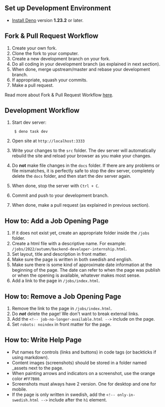 ## Set up Development Environment

- [Install Deno](https://deno.land/manual/getting_started/installation) version **1.23.2** or later.



## Fork & Pull Request Workflow

1. Create your own fork.
2. Clone the fork to your computer.
3. Create a new development branch on your fork.
4. Do all coding in your development branch (as explained in next section).
5. When done, merge upstream/master and rebase your development branch.
6. If appropriate, squash your commits.
7. Make a pull request.

Read more about Fork & Pull Request Workflow  [here](https://gist.github.com/Chaser324/ce0505fbed06b947d962).



## Development Workflow

1. Start dev server:

        $ deno task dev

2. Open site at `http://localhost:3333`

3. Write your changes to the ```src``` folder. The dev server will automatically rebuild the site and reload your browser as you make your changes.

4. Do **not** make file changes in the ```docs``` folder. If there are any problems or file mismatches, it is perfectly safe to stop the dev server, completely delete the ```docs``` folder, and then start the dev server again.

5. When done, stop the server with ```Ctrl + C```.

6. Commit and push to your development branch.

7. When done, make a pull request (as explained in previous section).



## How to: Add a Job Opening Page

1. If it does not exist yet, create an appropriate folder inside the `/jobs` folder.
2. Create a html file with a descriptive name. For example: `/jobs/2022/autumn/backend-developer-internship.html`.
3. Set layout, title and description in front matter.
4. Make sure the page is written in both swedish and english.
5. Make sure there is some kind of approximate date information at the beginning of the page. The date can refer to when the page was publish or when the opening is available, whatever makes most sense.
6. Add a link to the page in `/jobs/index.html`.


## How to: Remove a Job Opening Page

1. Remove the link to the page in `/jobs/index.html`.
2. Do ***not*** delete the page! We don't want to break external links.
3. Add the `<!-- job-no-longer-available.html -->` include on the page.
4. Set `robots: noindex` in front matter for the page.


## How to: Write Help Page

* Put names for controls (links and buttons) in code tags (or backticks if using markdown).
* Content images (screenshots) should be stored in a folder named _assets next to the page.
* When painting arrows and indicators on a screenshot, use the orange color `#FF7B00`.
* Screenshots must always have 2 version. One for desktop and one for mobile.
* If the page is only written in swedish, add the `<!-- only-in-swedish.html -->` include after the `h1` element.